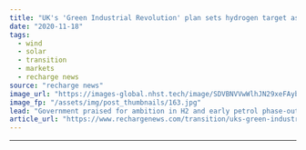 ```yaml
---
title: "UK's 'Green Industrial Revolution' plan sets hydrogen target as nuclear role questioned"
date: "2020-11-18"
tags: 
  - wind
  - solar
  - transition
  - markets
  - recharge news
source: "recharge news"
image_url: "https://images-global.nhst.tech/image/SDVBNVVwWlhJN29xeFAybnIwL2hqTGl3MTZGbzIwMVJhWWxKZktSYU42az0=/nhst/binary/be8feafefefa5fc5c38e0f773882fc7e"
image_fp: "/assets/img/post_thumbnails/163.jpg"
lead: "Government praised for ambition in H2 and early petrol phase-out but faced calls for more detail"
article_url: "https://www.rechargenews.com/transition/uks-green-industrial-revolution-plan-sets-hydrogen-target-as-nuclear-role-questioned/2-1-914441"
---
```


---
